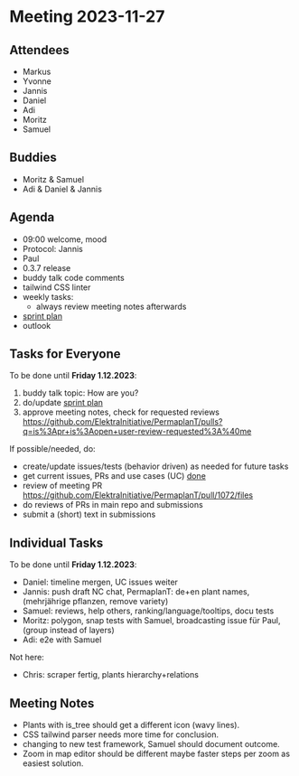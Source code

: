 # Meeting 2023-11-27

## Attendees

- Markus
- Yvonne
- Jannis
- Daniel
- Adi
- Moritz
- Samuel

## Buddies

- Moritz & Samuel
- Adi & Daniel & Jannis

## Agenda

- 09:00 welcome, mood
- Protocol: Jannis
- Paul
- 0.3.7 release
- buddy talk code comments
- tailwind CSS linter
- weekly tasks:
  - always review meeting notes afterwards
- [sprint plan](https://github.com/orgs/ElektraInitiative/projects/4/)
- outlook

## Tasks for Everyone

To be done until **Friday 1.12.2023**:

1. buddy talk topic: How are you?
2. do/update [sprint plan](https://github.com/orgs/ElektraInitiative/projects/4/)
3. approve meeting notes, check for requested reviews https://github.com/ElektraInitiative/PermaplanT/pulls?q=is%3Apr+is%3Aopen+user-review-requested%3A%40me

If possible/needed, do:

- create/update issues/tests (behavior driven) as needed for future tasks
- get current issues, PRs and use cases (UC) [done](../usecases/README.md)
- review of meeting PR https://github.com/ElektraInitiative/PermaplanT/pull/1072/files
- do reviews of PRs in main repo and submissions
- submit a (short) text in submissions

## Individual Tasks

To be done until **Friday 1.12.2023**:

- Daniel: timeline mergen, UC issues weiter
- Jannis: push draft NC chat, PermaplanT: de+en plant names, (mehrjährige pflanzen, remove variety)
- Samuel: reviews, help others, ranking/language/tooltips, docu tests
- Moritz: polygon, snap tests with Samuel, broadcasting issue für Paul, (group instead of layers)
- Adi: e2e with Samuel

Not here:

- Chris: scraper fertig, plants hierarchy+relations

## Meeting Notes

- Plants with is_tree should get a different icon (wavy lines).
- CSS tailwind parser needs more time for conclusion.
- changing to new test framework, Samuel should document outcome.
- Zoom in map editor should be different maybe faster steps per zoom as easiest solution.

